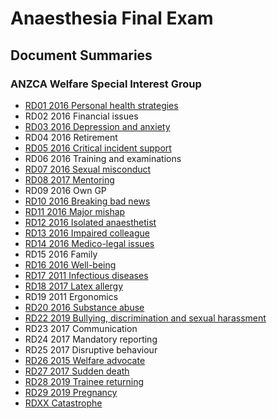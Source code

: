 # Anaesthesia Final Exam

## Document Summaries

### ANZCA Welfare Special Interest Group

- [RD01 2016 Personal health strategies](RD01_2016_personal_health_strategies.htm)
- RD02 2016 Financial issues
- [RD03 2016 Depression and anxiety](RD03_2016_depression_and_anxiety.htm)
- RD04 2016 Retirement
- [RD05 2016 Critical incident support](RD05_2016_critical_incident_support.htm)
- RD06 2016 Training and examinations
- [RD07 2016 Sexual misconduct](RD07_2016_sexual_misconduct.htm)
- [RD08 2017 Mentoring](RD08_2017_mentoring.htm)
- RD09 2016 Own GP
- [RD10 2016 Breaking bad news](RD10_2016_breaking_bad_news.htm)
- [RD11 2016 Major mishap](RD11_2016_major_mishap.htm)
- [RD12 2016 Isolated anaesthetist](RD12_2016_isolated_anaesthetist.htm)
- [RD13 2016 Impaired colleague](RD13_2016_impaired_colleague.htm)
- [RD14 2016 Medico-legal issues](RD14_2016_medicolegal_issues.htm)
- RD15 2016 Family
- [RD16 2016 Well-being](RD16_2016_wellbeing.htm)
- [RD17 2011 Infectious diseases](RD17_2011_infectious_diseases.htm)
- [RD18 2017 Latex allergy](RD18_2017_latex_allergy.htm)
- RD19 2011 Ergonomics
- [RD20 2016 Substance abuse](RD20_2016_substance_abuse.htm)
- [RD22 2019 Bullying, discrimination and sexual harassment](RD22_2019_bds.htm)
- RD23 2017 Communication
- RD24 2017 Mandatory reporting
- RD25 2017 Disruptive behaviour
- [RD26 2015 Welfare advocate](RD26_2015_welfare_advocate.htm)
- [RD27 2017 Sudden death](RD27_2017_sudden_death.htm)
- [RD28 2019 Trainee returning](RD29_2019_trainee_returning.htm)
- [RD29 2019 Pregnancy](RD29_2019_pregnancy.htm)
- [RDXX Catastrophe](RDXX_catastrophe.htm)